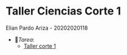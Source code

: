 # Taller Ciencias Corte 1
Elian Pardo Ariza - 20202020118
 - 📁_Tarea_:
   + [Taller corte 1](taller-ciencias.pdf)
